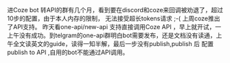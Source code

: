 进Coze bot 转API的群有几个月，看到要在discord和coze来回调被劝退了，超过10步的配置，由于本人内存的限制， 无法接受超长tokens请求 ;-(
上周coze推出了API支持。
昨天看one-api/new-api 支持直接调用Coze API ，早上就开试，一上午没有成功。到telgram的one-api群明白bot需要发布，还是文档没有读通，上午全文读英文的guide，读得一知半解，最后一步没有publish,publish 后 配置  publish to API ,自用的bot不能通过API调用。